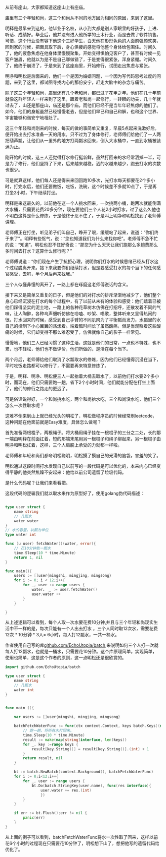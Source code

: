 从前有座山，大家都知道这座山上有座庙。

庙里有三个年轻和尚，这三个和尚从不同的地方因为相同的原因，来到了这里。

明释是最早来到这的，他毕业于名校，从小到大都是别人家眼里的好孩子，上进、听话、成绩好。毕业后，他并没有进入他所学的土木行业，而是去做了软件销售。可惜，这个行业没有容下他这个三好学生，白天他在形形色色的人面前强颜欢笑，回到家的时候，把面具取下后，身心俱疲的感觉将他整个身体给包围住。时间久了，他的疲惫焦虑在他身体里慢慢聚集，开始变得惧怕见客户了，甚至有时候一见客户皱眉，他就以为是不是自己哪做错了，于是变得很紧张，浑身紧绷。时间久了，他终于崩溃了，于是来到了这座庙里，开始修行，试图走出焦虑与紧张。

明净和明松是后面来的，他们一个是因为婚姻问题，一个因为写代码思考过度的问题，来到了这里，都试图寻找内心的那份安宁，赶走大脑中的杂念与痛苦。

除了这三个年轻和尚，庙里还有几个老和尚，都已过了花甲之年。他们在几十年前就像这群年轻人一样来到了这里，跟着老和尚一起修行，一转眼的功夫，几十年就过去了，山还是那座山，庙还是那个庙，而他们已经不是当年年轻焦虑的他们了。如今，他们的身躯虽然已经慢慢老去，但是他们早已和自己和解，也和这个世界、宇宙能够和谐安宁地相处了。

这三个年轻和尚刚来的时候，每天的做的事简单又重复，早晨5点起来洗漱好后，便开始出去打水准备一天的用水，只不过为了身体修行，老师傅们给他们了一人两把葫芦瓢，让他们从一里外的地方打两瓢水回来，倒入大水桶中，一直到水桶被装满为止。

刚开始的时候，这三人还觉得打水修行挺新鲜，虽然打回来的水经常洒掉一半，可是为了修行，他们坚持了下来，后来越来越稳，洒的水越来越少，跑去打水的次数也很少。

可是就算这样，他们每人还是得来来回回跑10多次，光打水每天都要花2个多小时，打完水后，他们还要做饭，吃饭，洗碗，这个时候差不多就10点了，于是再打坐2小时，下午继续打坐。

明释是来这最久的，以前他在这一个人挑水回来，一次挑两小桶，跑两次就能倒满大水桶，只需要花费20多分钟，现在要他们三个人花2小时打水，过了这么久他也不明白这算是什么修炼，于是他终于忍不住了，于是叫上明净和明松找到了老师傅讲理。

老师傅正在打坐，听见弟子们叫自己，睁开了眼，缓缓站了起来，说道：“你们终于来了”。明释有些怄气，说：“您也知道我们为什么来找你吧”。老师傅不急不忙的说：“知道”。明松也忍不住好奇说：“那您为什么天天让我们跑那么多趟费那么多时间去打水？这算什么修行呢？”

老师傅说道：“你们现在产生了抗拒心理，说明你们打水的时候思绪已经从打水这个过程脱离开来。接下来我要你们继续打水，但是要感受打水的每个当下的任何感官感受，去吧，半个月后再来找我。”

三个人似懂非懂的离开了，一路上都在琢磨这老师傅说话的含义。

接下来又是简单又重复的日子，但是他们的对打水的排斥渐渐地减少了，他们整个身心已经沉浸在打水的每个过程中，有了以前从未有的体验和感受：他们踏着已被他们踩得坚实的泥土地，一路上的各种花草树木仿佛在打招呼，还散发着不同的气味，让人陶醉，各种鸟声细听仿佛在唠嗑、吵架、唱歌，整体听来又显得热闹的很。打水回来的时候，感受到自己手臂的不同肌肉为了平衡瓢而发力，水瓢里的水自己的控制下小心翼翼的荡漾着。端着瓢时间长了虽然酸痛，但是当观察着这些酸痛的时候，它们却变得不那么难忍受了，仿佛就像自己的影子一样常见。

慢慢地，他们三人已经习惯了这种生活，这就是他们的日常，一点也不特殊，也不累，也不轻松，他们也不做评价，他们所做的，是活在每个当下。


两个月后，老师傅给他们取消了水瓢取水的修炼，因为他们已经懂得沉浸在当下，平时吃饭走路都可以修行了，不需要再来特意修炼了。

于是，明释、明净、明松便三人一起抬着大桶去取水了，以前他们打水要2个多小时，而现在，他们只需要跑一趟，省下2个小时时间，他们就能分配在打坐上面了，他们的修行之路走的更远了。

可是俗话说得好，一个和尚挑水吃，两个和尚抬水吃，三个和尚没水吃，他们三个怎么一次性取水呢？

这难不倒来到山上就已经光头的明松了，明松做程序员的时候经常刷leetcode，这种问题在他面前就是Easy难度，具体怎么做呢？

首先准备两根棍子，两根绳子。将大桶用绳子挂在一根棍子的三分之二处，长的那一端由明释在前面扛着，短的那端末尾用另一根棍子和绳子绑起来，另一根棍子由明净和明松扛着，这样，三个人肩膀上承受的力就都一样啦。

老师傅和年轻和尚们都夸明松聪明，明松摸了摸自己的光滑的脑袋，害羞的笑了。


明松通过这段时间打水发现自己以前写的一段代码是可以优化的，本来内心已经变得平静的他突然焦躁不安起来：他给以前公司遗留了垃圾代码。

是什么代码呢？让我们来看看把。

这段代码的逻辑我们就以取水来作为原型好了，使用golang伪代码描述：


```go

type user struct {
	name string
	// 几瓢水
	water water
}
// 水的容量，以瓢为单位
type water int

func (u user) fetchWater()(water, error){
	// 花10分钟取一瓢水
	time.Sleep(10 * time.Minute)
	return 1, nil
} 

func main(){
	users := []user{mingshi, mingjing, mingsong}
	for i := 0; i < 12;i++{
		for _, user := range users {
			water， _ := user.fetchWater()
			user.water ++
		}
	}

}


```

从上述逻辑可以看到，每个人取一次水要花费10分钟,并且与三个年轻和尚现实生活中不一样的是，每次只能有一个人出去打水
，三个人同时取12次水，需要花费 12次 * 10分钟 * 3人=  6小时，每人打12瓢水，一共一桶水。

作者使用自己写的库[github.com/EchoUtopia/batch](https://github.com/EchoUtopia/batch),来说明如何三个人打一次就每人打12瓢水，也就是一桶水，只需要花10分钟。这个库原理简单，实现简单，使用也简单，这是这个作者的原则，这一点明松还是很欣赏的。


```go
import github.com/EchoUtopia/batch

type user struct {
	name string
	// 几瓢水
	water int
}


func main (){
	
	var users := []user{mingshi, mingjing, mingsong}

	batchFetchWaterFunc := func(ctx context.Context, keys batch.Keys)(map[string]interface, error){
		// 跑一趟，将所有水打回来。
		time.Sleep(10 * time.Minute)
		result := make(map[string]interface, len(keys))
		for _, key :=range keys {
			result[key.String()] = result[key.String()].(int) + 1
		}
		return result, nil
	}

	bt := batch.NewBatch(context.Background(), batchFetchWaterFunc)
	for i := 0;i<12;i++{
		for _, user := range users {
			bt.Do(batch.StringKey(user.name), func(res interface){
				user.water += res.(int)
				})
		}
	}

	if err := bt.Flush();err != nil {
		panic(err)
	}
}

```
从上面的例子可以看到，batchFetchWaterFunc将水一次性取了回来，这样以前花6个小时的过程现在只需要花10分钟了，明松想下山了，想把他写的遗留代码给优化了。

